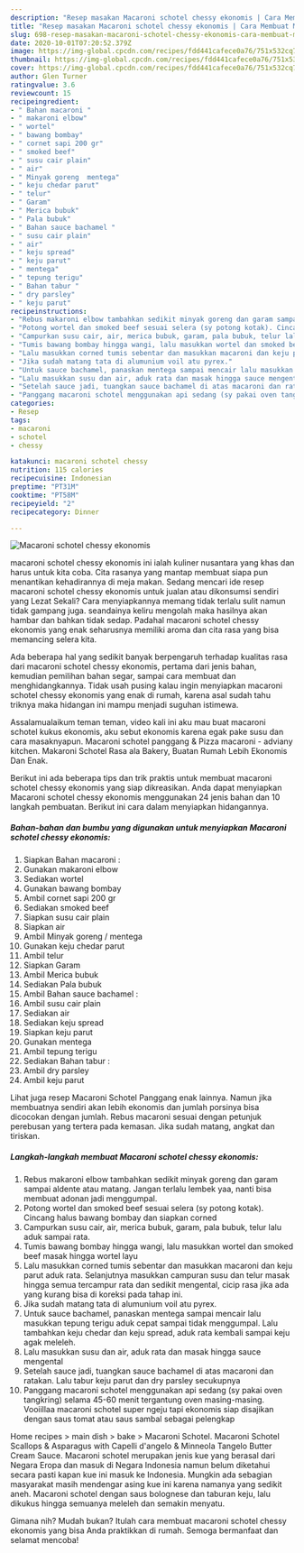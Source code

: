 ```yaml
---
description: "Resep masakan Macaroni schotel chessy ekonomis | Cara Membuat Macaroni schotel chessy ekonomis Yang Sempurna"
title: "Resep masakan Macaroni schotel chessy ekonomis | Cara Membuat Macaroni schotel chessy ekonomis Yang Sempurna"
slug: 698-resep-masakan-macaroni-schotel-chessy-ekonomis-cara-membuat-macaroni-schotel-chessy-ekonomis-yang-sempurna
date: 2020-10-01T07:20:52.379Z
image: https://img-global.cpcdn.com/recipes/fdd441cafece0a76/751x532cq70/macaroni-schotel-chessy-ekonomis-foto-resep-utama.jpg
thumbnail: https://img-global.cpcdn.com/recipes/fdd441cafece0a76/751x532cq70/macaroni-schotel-chessy-ekonomis-foto-resep-utama.jpg
cover: https://img-global.cpcdn.com/recipes/fdd441cafece0a76/751x532cq70/macaroni-schotel-chessy-ekonomis-foto-resep-utama.jpg
author: Glen Turner
ratingvalue: 3.6
reviewcount: 15
recipeingredient:
- " Bahan macaroni "
- " makaroni elbow"
- " wortel"
- " bawang bombay"
- " cornet sapi 200 gr"
- " smoked beef"
- " susu cair plain"
- " air"
- " Minyak goreng  mentega"
- " keju chedar parut"
- " telur"
- " Garam"
- " Merica bubuk"
- " Pala bubuk"
- " Bahan sauce bachamel "
- " susu cair plain"
- " air"
- " keju spread"
- " keju parut"
- " mentega"
- " tepung terigu"
- " Bahan tabur "
- " dry parsley"
- " keju parut"
recipeinstructions:
- "Rebus makaroni elbow tambahkan sedikit minyak goreng dan garam sampai aldente atau matang. Jangan terlalu lembek yaa, nanti bisa membuat adonan jadi menggumpal."
- "Potong wortel dan smoked beef sesuai selera (sy potong kotak). Cincang halus bawang bombay dan siapkan corned"
- "Campurkan susu cair, air, merica bubuk, garam, pala bubuk, telur lalu aduk sampai rata."
- "Tumis bawang bombay hingga wangi, lalu masukkan wortel dan smoked beef masak hingga wortel layu"
- "Lalu masukkan corned tumis sebentar dan masukkan macaroni dan keju parut aduk rata. Selanjutnya masukkan campuran susu dan telur masak hingga semua tercampur rata dan sedikit mengental, cicip rasa jika ada yang kurang bisa di koreksi pada tahap ini."
- "Jika sudah matang tata di alumunium voil atu pyrex."
- "Untuk sauce bachamel, panaskan mentega sampai mencair lalu masukkan tepung terigu aduk cepat sampai tidak menggumpal. Lalu tambahkan keju chedar dan keju spread, aduk rata kembali sampai keju agak meleleh."
- "Lalu masukkan susu dan air, aduk rata dan masak hingga sauce mengental"
- "Setelah sauce jadi, tuangkan sauce bachamel di atas macaroni dan ratakan. Lalu tabur keju parut dan dry parsley secukupnya"
- "Panggang macaroni schotel menggunakan api sedang (sy pakai oven tangkring) selama 45-60 menit tergantung oven masing-masing. Vooiillaa macaroni schotel super ngeju tapi ekonomis siap disajikan dengan saus tomat atau saus sambal sebagai pelengkap"
categories:
- Resep
tags:
- macaroni
- schotel
- chessy

katakunci: macaroni schotel chessy 
nutrition: 115 calories
recipecuisine: Indonesian
preptime: "PT31M"
cooktime: "PT58M"
recipeyield: "2"
recipecategory: Dinner

---
```



![Macaroni schotel chessy ekonomis](https://img-global.cpcdn.com/recipes/fdd441cafece0a76/751x532cq70/macaroni-schotel-chessy-ekonomis-foto-resep-utama.jpg)


macaroni schotel chessy ekonomis ini ialah kuliner nusantara yang khas dan harus untuk kita coba. Cita rasanya yang mantap membuat siapa pun menantikan kehadirannya di meja makan.
Sedang mencari ide resep macaroni schotel chessy ekonomis untuk jualan atau dikonsumsi sendiri yang Lezat Sekali? Cara menyiapkannya memang tidak terlalu sulit namun tidak gampang juga. seandainya keliru mengolah maka hasilnya akan hambar dan bahkan tidak sedap. Padahal macaroni schotel chessy ekonomis yang enak seharusnya memiliki aroma dan cita rasa yang bisa memancing selera kita.

Ada beberapa hal yang sedikit banyak berpengaruh terhadap kualitas rasa dari macaroni schotel chessy ekonomis, pertama dari jenis bahan, kemudian pemilihan bahan segar, sampai cara membuat dan menghidangkannya. Tidak usah pusing kalau ingin menyiapkan macaroni schotel chessy ekonomis yang enak di rumah, karena asal sudah tahu triknya maka hidangan ini mampu menjadi suguhan istimewa.

Assalamualaikum teman teman, video kali ini aku mau buat macaroni schotel kukus ekonomis, aku sebut ekonomis karena egak pake susu dan cara masaknyapun. Macaroni schotel panggang &amp; Pizza macaroni - adviany kitchen. Makaroni Schotel Rasa ala Bakery, Buatan Rumah Lebih Ekonomis Dan Enak.


Berikut ini ada beberapa tips dan trik praktis untuk membuat macaroni schotel chessy ekonomis yang siap dikreasikan. Anda dapat menyiapkan Macaroni schotel chessy ekonomis menggunakan 24 jenis bahan dan 10 langkah pembuatan. Berikut ini cara dalam menyiapkan hidangannya.

<!--inarticleads1-->

##### Bahan-bahan dan bumbu yang digunakan untuk menyiapkan Macaroni schotel chessy ekonomis:

1. Siapkan  Bahan macaroni :
1. Gunakan  makaroni elbow
1. Sediakan  wortel
1. Gunakan  bawang bombay
1. Ambil  cornet sapi 200 gr
1. Sediakan  smoked beef
1. Siapkan  susu cair plain
1. Siapkan  air
1. Ambil  Minyak goreng / mentega
1. Gunakan  keju chedar parut
1. Ambil  telur
1. Siapkan  Garam
1. Ambil  Merica bubuk
1. Sediakan  Pala bubuk
1. Ambil  Bahan sauce bachamel :
1. Ambil  susu cair plain
1. Sediakan  air
1. Sediakan  keju spread
1. Siapkan  keju parut
1. Gunakan  mentega
1. Ambil  tepung terigu
1. Sediakan  Bahan tabur :
1. Ambil  dry parsley
1. Ambil  keju parut


Lihat juga resep Macaroni Schotel Panggang enak lainnya. Namun jika membuatnya sendiri akan lebih ekonomis dan jumlah porsinya bisa dicocokan dengan jumlah. Rebus macaroni sesuai dengan petunjuk perebusan yang tertera pada kemasan. Jika sudah matang, angkat dan tiriskan. 

<!--inarticleads2-->

##### Langkah-langkah membuat Macaroni schotel chessy ekonomis:

1. Rebus makaroni elbow tambahkan sedikit minyak goreng dan garam sampai aldente atau matang. Jangan terlalu lembek yaa, nanti bisa membuat adonan jadi menggumpal.
1. Potong wortel dan smoked beef sesuai selera (sy potong kotak). Cincang halus bawang bombay dan siapkan corned
1. Campurkan susu cair, air, merica bubuk, garam, pala bubuk, telur lalu aduk sampai rata.
1. Tumis bawang bombay hingga wangi, lalu masukkan wortel dan smoked beef masak hingga wortel layu
1. Lalu masukkan corned tumis sebentar dan masukkan macaroni dan keju parut aduk rata. Selanjutnya masukkan campuran susu dan telur masak hingga semua tercampur rata dan sedikit mengental, cicip rasa jika ada yang kurang bisa di koreksi pada tahap ini.
1. Jika sudah matang tata di alumunium voil atu pyrex.
1. Untuk sauce bachamel, panaskan mentega sampai mencair lalu masukkan tepung terigu aduk cepat sampai tidak menggumpal. Lalu tambahkan keju chedar dan keju spread, aduk rata kembali sampai keju agak meleleh.
1. Lalu masukkan susu dan air, aduk rata dan masak hingga sauce mengental
1. Setelah sauce jadi, tuangkan sauce bachamel di atas macaroni dan ratakan. Lalu tabur keju parut dan dry parsley secukupnya
1. Panggang macaroni schotel menggunakan api sedang (sy pakai oven tangkring) selama 45-60 menit tergantung oven masing-masing. Vooiillaa macaroni schotel super ngeju tapi ekonomis siap disajikan dengan saus tomat atau saus sambal sebagai pelengkap


Home recipes &gt; main dish &gt; bake &gt; Macaroni Schotel. Macaroni Schotel Scallops &amp; Asparagus with Capelli d&#39;angelo &amp; Minneola Tangelo Butter Cream Sauce. Macaroni schotel merupakan jenis kue yang berasal dari Negara Eropa dan masuk di Negara Indonesia namun belum diketahui secara pasti kapan kue ini masuk ke Indonesia. Mungkin ada sebagian masyarakat masih mendengar asing kue ini karena namanya yang sedikit aneh. Macaroni schotel dengan saus bolognese dan taburan keju, lalu dikukus hingga semuanya meleleh dan semakin menyatu. 

Gimana nih? Mudah bukan? Itulah cara membuat macaroni schotel chessy ekonomis yang bisa Anda praktikkan di rumah. Semoga bermanfaat dan selamat mencoba!
